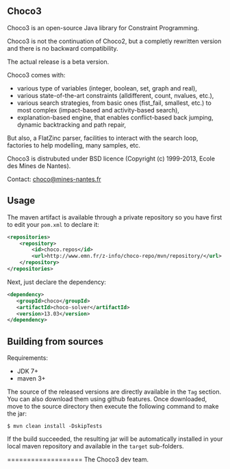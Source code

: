 ## Choco3 ##

Choco3 is an open-source Java library for Constraint Programming.

Choco3 is not the continuation of Choco2, but a completly rewritten version and there is no backward compatibility.

The actual release is a beta version.

Choco3 comes with:
- various type of variables (integer, boolean, set, graph and real),
- various state-of-the-art constraints (alldifferent, count, nvalues, etc.),
- various search strategies, from basic ones (fist_fail, smallest, etc.) to most complex (impact-based and activity-based search),
- explanation-based engine, that enables conflict-based back jumping, dynamic backtracking and path repair,

But also, a FlatZinc parser, facilities to interact with the search loop, factories to help modelling, many samples, etc.

Choco3 is distrubuted under BSD licence (Copyright (c) 1999-2013, Ecole des Mines de Nantes).

Contact: choco@mines-nantes.fr

## Usage ##

The maven artifact is available through a private repository
so you have first to edit your `pom.xml` to declare it:

```xml
<repositories>
    <repository>
        <id>choco.repos</id>
        <url>http://www.emn.fr/z-info/choco-repo/mvn/repository/</url>
    </repository>
</repositories>
```

Next, just declare the dependency:

```xml
<dependency>
   <groupId>choco</groupId>
   <artifactId>choco-solver</artifactId>
   <version>13.03</version>
</dependency>
```

## Building from sources ##

Requirements:
* JDK 7+
* maven 3+

The source of the released versions are directly available in the `Tag` section.
You can also download them using github features.
Once downloaded, move to the source directory then execute the following command
to make the jar:

    $ mvn clean install -DskipTests

If the build succeeded, the resulting jar will be automatically
installed in your local maven repository and available in the `target` sub-folders.

===================
The Choco3 dev team.
